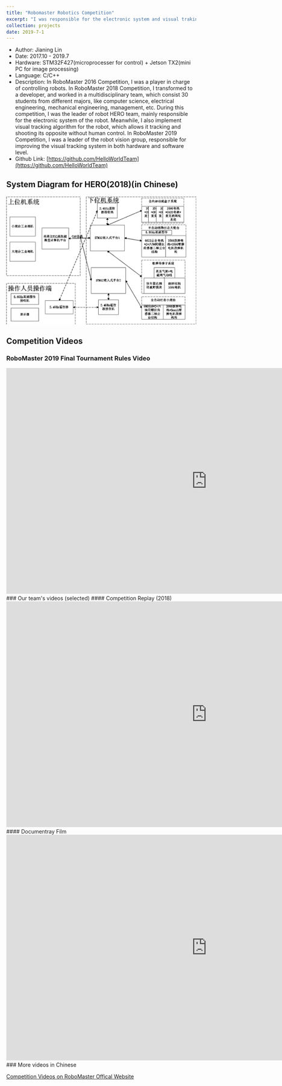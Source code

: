 ```yaml
---
title: "Robomaster Robotics Competition"
excerpt: "I was responsible for the electronic system and visual traking system of a robot named HERO, which is showed below.<br/><img src='/images/projects-2/hero2.gif' width='600'>"
collection: projects
date: 2019-7-1
---
```


- Author: Jianing Lin
- Date: 2017.10 - 2019.7
- Hardware: STM32F427(microprocesser for control) + Jetson TX2(mini PC for image processing)
- Language: C/C++
- Description: In RoboMaster 2016 Competition, I was a player in charge of controlling robots. In RoboMaster 2018 Competition, I transformed to a developer, and worked in a multidisciplinary team, which consist 30 students from different majors, like computer science, electrical engineering, mechanical engineering, management, etc. During this competition, I was the leader of robot HERO team, mainly responsible for the electronic system of the robot. Meanwhile, I also implement visual tracking algorithm for the robot, which allows it tracking and shooting its opposite without human control. In RoboMaster 2019 Competition, I was a leader of the robot vision group, responsible for improving the visual tracking system in both hardware and software level.
 - Github Link: [https://github.com/HelloWorldTeam](https://github.com/HelloWorldTeam)

## System Diagram for HERO(2018)(in Chinese)

<img src='/images/projects-2/system.png' width='600'>

## Competition Videos
### RoboMaster 2019 Final Tournament Rules Video
<iframe width="1063" height="598" src="https://www.youtube.com/embed/8un8FP0ZSPs" frameborder="0" allow="accelerometer; autoplay; encrypted-media; gyroscope; picture-in-picture" allowfullscreen></iframe>
###  Our team's videos (selected)
#### Competition Replay (2018)
<iframe width="1063" height="598" src="https://www.youtube.com/embed/bf98ESCAghU" frameborder="0" allow="accelerometer; autoplay; encrypted-media; gyroscope; picture-in-picture" allowfullscreen></iframe>
#### Documentray Film
<iframe width="1063" height="598" src="https://www.youtube.com/embed/MV6D3pJ7-50" frameborder="0" allow="accelerometer; autoplay; encrypted-media; gyroscope; picture-in-picture" allowfullscreen></iframe>
### More videos in Chinese

[Competition Videos on RoboMaster Offical Website](https://www.robomaster.com/zh-CN/resource/video)